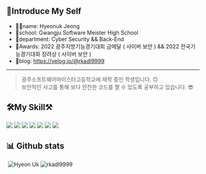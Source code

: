 ## 📝Introduce My Self
* 🙋‍♂️name: Hyeonuk Jeong
* 💒school: Gwangju Software Meister High School
* 🎨department: Cyber Security && Back-End
* 🥇Awards: 2022 광주지방기능경기대회 금메달 ( 사이버 보안 ) &&
            2022 전국기능경기대회 장려상 ( 사이버 보안 )
* 📝blog: https://velog.io/@rkadl9999
---
>광주소프트웨어마이스터고등학교에 재학 중인 학생입니다. 🙃   
보안적인 사고를 통해 보다 안전한 코드를 짤 수 있도록 공부하고 있습니다. 😎

## 🛠My Skill⚒
<img src="https://img.shields.io/badge/C-A0AFFF?style=flat-square&logo=C&logoColor=white"/> </a><img src="https://img.shields.io/badge/Linux-828282?style=flat-square&logo=Linux&logoColor=white"/> </a> <img src="https://img.shields.io/badge/Python-FABCBC?style=flat-square&logo=Python&logoColor=white"/> </a> <img src="https://img.shields.io/badge/Java-51FFA6?style=flat-square&logo=Java&logoColor=white"/> </a> <img src="https://img.shields.io/badge/Flask-dcdcdc?style=flat-square&logo=flask&logoColor=white"/> </a> <img src="https://img.shields.io/badge/Node.js-8878CD?style=flat-square&logo=node.js&logoColor=white"/> </a> <img src="https://img.shields.io/badge/Spring Boot-7DF4B2?style=flat-square&logo=spring&logoColor=black"/> </a> 
## 📊 Github stats
 <p>&nbsp;<img align="center" src="https://github-readme-stats.vercel.app/api?username=rkadl9999&theme=chartreuse-white&show_icons=true&locale=en" alt="Hyeon Uk" />&nbsp;<img align="center" src="https://github-readme-stats.vercel.app/api/top-langs?username=rkadl9999&show_icons=true&locale=en&" alt="rkadl9999" /></p>
<!--
**rkadl9999/rkadl9999** is a ✨ _special_ ✨ repository because its `README.md` (this file) appears on your GitHub profile.

Here are some ideas to get you started:

- 🔭 I’m currently working on ...
- 🌱 I’m currently learning ...
- 👯 I’m looking to collaborate on ...
- 🤔 I’m looking for help with ...
- 💬 Ask me about ...
- 📫 How to reach me: ...
- 😄 Pronouns: ...
- ⚡ Fun fact: ...
-->

